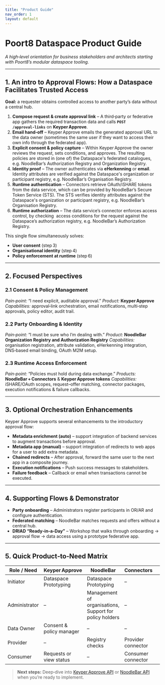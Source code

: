 ```yaml
---
title: "Product Guide"
nav_order: 1
layout: default
---
```


# Poort8 Dataspace Product Guide

*A high‑level orientation for business stakeholders and architects starting with Poort8’s modular dataspace tooling.*

---

## 1. An intro to Approval Flows: How a Dataspace Facilitates Trusted Access

**Goal:** a requester obtains controlled access to another party’s data without a central hub.

1. **Compose request & create approval link** – A third‑party or federative app gathers the required transaction data and calls **`POST /approval‑links`** on **Keyper Approve**.
2. **Email hand‑off** – Keyper Approve emails the generated approval URL to the data owner (sometimes the same user if they want to access their own info through the federated app).
3. **Explicit consent & policy capture** – Within Keyper Approve the owner reviews the request, sets conditions, and approves. The resulting policies are stored in (one of) the Dataspace's federated catalogues, e.g. NoodleBar’s Authorization Registry and Organization Registry.
4. **Identity proof** – The owner authenticates via **eHerkenning** or **email**. Identity attributes are verified against the Dataspace's organization or participant registry, e.g. NoodleBar’s Organisation Registry.
5. **Runtime authentication** – Connectors retrieve OAuth/iSHARE tokens from the data service, which can be provided by NoodleBar’s Secure Token Service (STS). The STS verifies identity attributes against the Dataspace's organization or participant registry, e.g. NoodleBar’s Organisation Registry.
6. **Runtime authorization** – The data service’s connector enforces access control, by checking  access conditions for the request against the Dataspace’s authorization registry, e.g. NoodleBar’s Authorization Registry.

This single flow simultaneously solves:

* **User consent** (step 3)
* **Organisational identity** (step 4)
* **Policy enforcement at runtime** (step 6)

---

## 2. Focused Perspectives

### 2.1 Consent & Policy Management

*Pain‑point:* “I need explicit, auditable approval.”
*Product:* **Keyper Approve**
*Capabilities:* approval‑link orchestration, email notifications, multi‑step approvals, policy editor, audit trail.

### 2.2 Party Onboarding & Identity

*Pain‑point:* “I must be sure who I’m dealing with.”
*Product:* **NoodleBar Organization Registry and Authorization Registry**
*Capabilities:* organisation registration, attribute validation, eHerkenning integration, DNS‑based email binding, OAuth M2M setup.

### 2.3 Runtime Access Enforcement

*Pain‑point:* “Policies must hold during data exchange.”
*Products:* **NoodleBar + Connectors** & **Keyper Approve tokens**
*Capabilities:* iSHARE/OAuth scopes, request–offer matching, connector packages, execution notifications & failure callbacks.

---

## 3. Optional Orchestration Enhancements

Keyper Approve supports several enhancements to the introductory approval flow:

* **Metadata enrichment (auto)** – support integration of backend services to augment transactions before approval.
* **Metadata app (manual)** – support integration of redirects to web apps for a user to add extra metadata.
* **Chained redirects** – After approval, forward the same user to the next app in a composite journey.
* **Execution notifications** – Push success messages to stakeholders.
* **Failure feedback** – Callback or email when transactions cannot be executed.

---

## 4. Supporting Flows & Demonstrator

* **Party onboarding** – Administrators register participants in OR/AR and configure authentication.
* **Federated matching** – NoodleBar matches requests and offers without a central hub.
* **DRIAD “Ready‑in‑a‑Day”** – Workshop that walks through onboarding → approval flow → data access using a prototype federative app.

---

## 5. Quick Product‑to‑Need Matrix

| Role / Need           | Keyper Approve          | NoodleBar                   | Connectors         |   |
| --------------------- | ----------------------- | --------------------------- | ------------------ | - |
| Initiator             | Dataspace Prototyping   |           Dataspace Prototyping |           –
| Administrator         | –      | Management of organisations, Support for policy holders | –                  |   |
| Data Owner            | Consent & policy manager | –                           | –                  |   |
| Provider              | –    | Registry checks             | Provider connector |   |
| Consumer              |Requests or view status  | –           | Consumer connector |   |

> **Next steps:** Deep‑dive into [Keyper Approve API](#) or [NoodleBar API](#) when you’re ready to implement.
